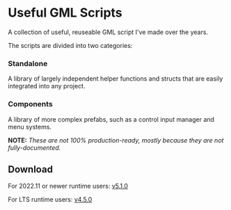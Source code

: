 # Useful GML Scripts

A collection of useful, reuseable GML script I've made over the years.

The scripts are divided into two categories:

### Standalone

A library of largely independent helper functions and structs that are easily integrated into any project.

### Components

A library of more complex prefabs, such as a control input manager and menu systems.

**NOTE:** *These are not 100% production-ready, mostly because they are not fully-documented.*

## Download

For 2022.11 or newer runtime users: [v5.1.0](https://github.com/mstop4/useful-gml-scripts/releases/tag/5.1.0)

For LTS runtime users: [v4.5.0](https://github.com/mstop4/useful-gml-scripts/releases/tag/4.5.0)
